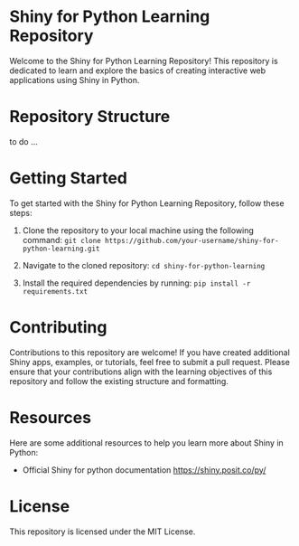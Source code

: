 # Shiny for Python Learning Repository
Welcome to the Shiny for Python Learning Repository! This repository is dedicated to learn and explore the basics of creating interactive web applications using Shiny in Python.

# Repository Structure

to do ...

# Getting Started
To get started with the Shiny for Python Learning Repository, follow these steps:

1. Clone the repository to your local machine using the following command:
```git clone https://github.com/your-username/shiny-for-python-learning.git```

2. Navigate to the cloned repository:
```cd shiny-for-python-learning```

3. Install the required dependencies by running:
```pip install -r requirements.txt```

# Contributing
Contributions to this repository are welcome! If you have created additional Shiny apps, examples, or tutorials, feel free to submit a pull request.
Please ensure that your contributions align with the learning objectives of this repository and follow the existing structure and formatting.

# Resources
Here are some additional resources to help you learn more about Shiny in Python:

* Official Shiny for python documentation
https://shiny.posit.co/py/

# License
This repository is licensed under the MIT License.

